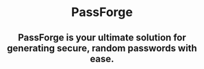 <br>
<br>
<br>
<br>
<h1 align="center">PassForge</h1>
<h2 align="center">PassForge is your ultimate solution for generating secure, random passwords with ease.</h2>
<br>
<br>
<br>
<br>
